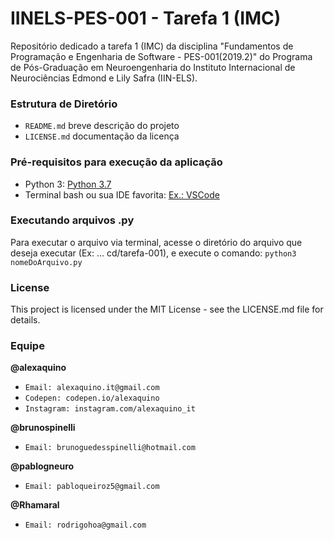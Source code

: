 # IINELS-PES-001 - Tarefa 1 (IMC)
Repositório dedicado a tarefa 1 (IMC) da disciplina "Fundamentos de Programação e Engenharia de Software - PES-001(2019.2)" do Programa de Pós-Graduação em Neuroengenharia do Instituto Internacional de Neurociências Edmond e Lily Safra (IIN-ELS).

### Estrutura de Diretório

* `README.md` breve descrição do projeto
* `LICENSE.md` documentação da licença

### Pré-requisitos para execução da aplicação

* Python 3: [Python 3.7] 
* Terminal bash ou sua IDE favorita: [Ex.: VSCode]

[Python 3.7]: https://www.python.org/downloads/
[Ex.: VSCode]: https://code.visualstudio.com/

### Executando arquivos .py

Para executar o arquivo via terminal, acesse o diretório do arquivo que deseja executar (Ex: ... cd/tarefa-001), e execute o comando: `python3 nomeDoArquivo.py`

### License

This project is licensed under the MIT License - see the LICENSE.md file for details.

### Equipe

**@alexaquino**
* `Email: alexaquino.it@gmail.com`
* `Codepen: codepen.io/alexaquino`
* `Instagram: instagram.com/alexaquino_it`


**@brunospinelli**
* `Email: brunoguedesspinelli@hotmail.com`


**@pablogneuro**
* `Email: pabloqueiroz5@gmail.com`


**@Rhamaral**
* `Email: rodrigohoa@gmail.com`
